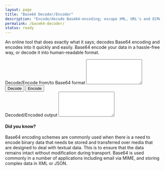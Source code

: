 ```yaml
---
layout: page
title: "Base64 Decoder/Encoder"
description: "Encode/decode Base64-encoding; escape XML, URL's and ECMAScript; translate to UTF-8."
permalink: /base64-decoder/
status: ready
---
```


An online tool that does exactly what it says; decodes Base64 encoding and encodes into it quickly and easily. Base64 encode your data in a hassle-free way, or decode it into human-readable format.

<form>
  <div class="form-group">
    <label for="inputContainer">Decode/Encode from/to Base64 format</label>
    <textarea class="form-control" id="inputContainer" rows="5"></textarea>
  </div>
  <button id="decodeBtn" type="button" class="btn btn-primary">Decode</button>
  <button id="encodeBtn" type="button" class="btn btn-primary">Encode</button>
  <br>
  <div class="form-group">
    <label for="outputContainer">Decoded/Encoded output</label>
    <textarea class="form-control" id="outputContainer" rows="5"></textarea>
  </div>
</form>

<script src="https://cdnjs.cloudflare.com/ajax/libs/Base64/1.1.0/base64.min.js"></script>
<script>
  document.getElementById('decodeBtn').onclick = function() {
    var inputData = document.getElementById('inputContainer').value;
    var outputData = window.atob(inputData);
    document.getElementById('outputContainer').value = outputData;
  };
  document.getElementById('encodeBtn').onclick = function() {
    var inputData = document.getElementById('inputContainer').value;
    var outputData = window.btoa(inputData);
    document.getElementById('outputContainer').value = outputData;
  };
</script>

#### Did you know?

Base64 encoding schemes are commonly used when there is a need to encode binary data that needs be stored and transferred over media that are designed to deal with textual data. This is to ensure that the data remains intact without modification during transport. Base64 is used commonly in a number of applications including email via MIME, and storing complex data in XML or JSON.
